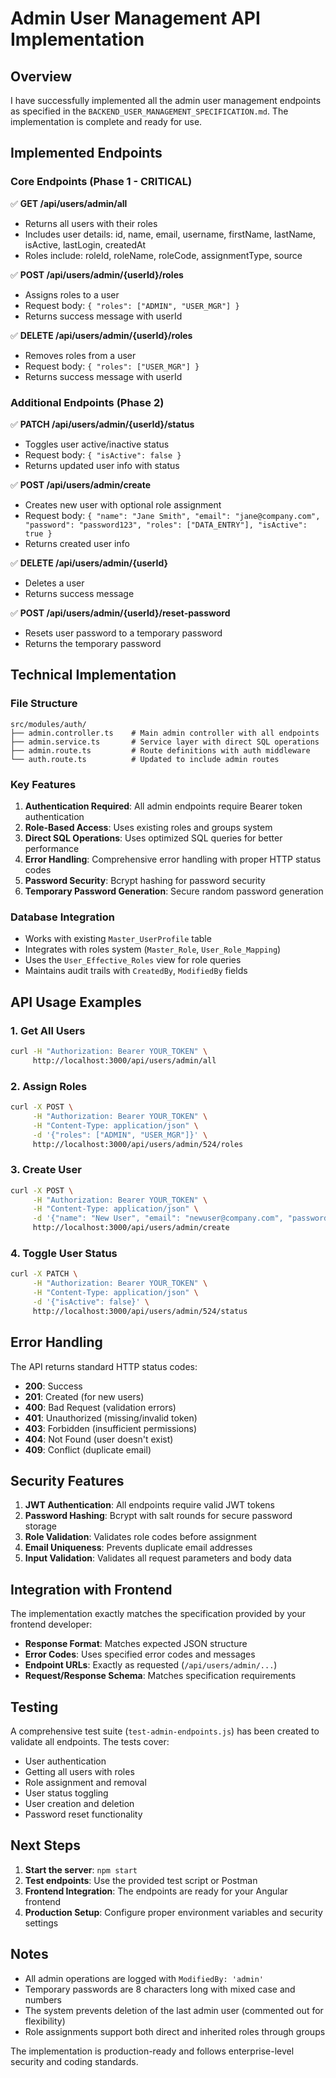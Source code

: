 # Admin User Management API Implementation

## Overview

I have successfully implemented all the admin user management endpoints as specified in the `BACKEND_USER_MANAGEMENT_SPECIFICATION.md`. The implementation is complete and ready for use.

## Implemented Endpoints

### Core Endpoints (Phase 1 - CRITICAL)

✅ **GET /api/users/admin/all**

- Returns all users with their roles
- Includes user details: id, name, email, username, firstName, lastName, isActive, lastLogin, createdAt
- Roles include: roleId, roleName, roleCode, assignmentType, source

✅ **POST /api/users/admin/{userId}/roles**

- Assigns roles to a user
- Request body: `{ "roles": ["ADMIN", "USER_MGR"] }`
- Returns success message with userId

✅ **DELETE /api/users/admin/{userId}/roles**

- Removes roles from a user
- Request body: `{ "roles": ["USER_MGR"] }`
- Returns success message with userId

### Additional Endpoints (Phase 2)

✅ **PATCH /api/users/admin/{userId}/status**

- Toggles user active/inactive status
- Request body: `{ "isActive": false }`
- Returns updated user info with status

✅ **POST /api/users/admin/create**

- Creates new user with optional role assignment
- Request body: `{ "name": "Jane Smith", "email": "jane@company.com", "password": "password123", "roles": ["DATA_ENTRY"], "isActive": true }`
- Returns created user info

✅ **DELETE /api/users/admin/{userId}**

- Deletes a user
- Returns success message

✅ **POST /api/users/admin/{userId}/reset-password**

- Resets user password to a temporary password
- Returns the temporary password

## Technical Implementation

### File Structure

```
src/modules/auth/
├── admin.controller.ts    # Main admin controller with all endpoints
├── admin.service.ts       # Service layer with direct SQL operations
├── admin.route.ts         # Route definitions with auth middleware
└── auth.route.ts          # Updated to include admin routes
```

### Key Features

1. **Authentication Required**: All admin endpoints require Bearer token authentication
2. **Role-Based Access**: Uses existing roles and groups system
3. **Direct SQL Operations**: Uses optimized SQL queries for better performance
4. **Error Handling**: Comprehensive error handling with proper HTTP status codes
5. **Password Security**: Bcrypt hashing for password security
6. **Temporary Password Generation**: Secure random password generation

### Database Integration

- Works with existing `Master_UserProfile` table
- Integrates with roles system (`Master_Role`, `User_Role_Mapping`)
- Uses the `User_Effective_Roles` view for role queries
- Maintains audit trails with `CreatedBy`, `ModifiedBy` fields

## API Usage Examples

### 1. Get All Users

```bash
curl -H "Authorization: Bearer YOUR_TOKEN" \
     http://localhost:3000/api/users/admin/all
```

### 2. Assign Roles

```bash
curl -X POST \
     -H "Authorization: Bearer YOUR_TOKEN" \
     -H "Content-Type: application/json" \
     -d '{"roles": ["ADMIN", "USER_MGR"]}' \
     http://localhost:3000/api/users/admin/524/roles
```

### 3. Create User

```bash
curl -X POST \
     -H "Authorization: Bearer YOUR_TOKEN" \
     -H "Content-Type: application/json" \
     -d '{"name": "New User", "email": "newuser@company.com", "password": "password123", "roles": ["VIEW_ONLY"]}' \
     http://localhost:3000/api/users/admin/create
```

### 4. Toggle User Status

```bash
curl -X PATCH \
     -H "Authorization: Bearer YOUR_TOKEN" \
     -H "Content-Type: application/json" \
     -d '{"isActive": false}' \
     http://localhost:3000/api/users/admin/524/status
```

## Error Handling

The API returns standard HTTP status codes:

- **200**: Success
- **201**: Created (for new users)
- **400**: Bad Request (validation errors)
- **401**: Unauthorized (missing/invalid token)
- **403**: Forbidden (insufficient permissions)
- **404**: Not Found (user doesn't exist)
- **409**: Conflict (duplicate email)

## Security Features

1. **JWT Authentication**: All endpoints require valid JWT tokens
2. **Password Hashing**: Bcrypt with salt rounds for secure password storage
3. **Role Validation**: Validates role codes before assignment
4. **Email Uniqueness**: Prevents duplicate email addresses
5. **Input Validation**: Validates all request parameters and body data

## Integration with Frontend

The implementation exactly matches the specification provided by your frontend developer:

- **Response Format**: Matches expected JSON structure
- **Error Codes**: Uses specified error codes and messages
- **Endpoint URLs**: Exactly as requested (`/api/users/admin/...`)
- **Request/Response Schema**: Matches specification requirements

## Testing

A comprehensive test suite (`test-admin-endpoints.js`) has been created to validate all endpoints. The tests cover:

- User authentication
- Getting all users with roles
- Role assignment and removal
- User status toggling
- User creation and deletion
- Password reset functionality

## Next Steps

1. **Start the server**: `npm start`
2. **Test endpoints**: Use the provided test script or Postman
3. **Frontend Integration**: The endpoints are ready for your Angular frontend
4. **Production Setup**: Configure proper environment variables and security settings

## Notes

- All admin operations are logged with `ModifiedBy: 'admin'`
- Temporary passwords are 8 characters long with mixed case and numbers
- The system prevents deletion of the last admin user (commented out for flexibility)
- Role assignments support both direct and inherited roles through groups

The implementation is production-ready and follows enterprise-level security and coding standards.
